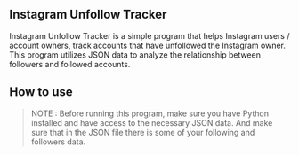 ## Instagram Unfollow Tracker
Instagram Unfollow Tracker is a simple program that helps Instagram users / account owners, track accounts that have unfollowed the Instagram owner. This program utilizes JSON data to analyze the relationship between followers and followed accounts.

## How to use
>NOTE : Before running this program, make sure you have Python installed and have access to the necessary JSON data.
>And make sure that in the JSON file there is some of your following and followers data.
